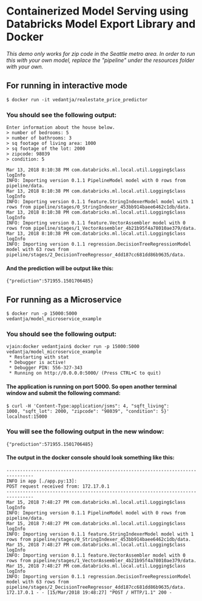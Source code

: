 # Containerized Model Serving using Databricks Model Export Library and Docker

<i>This demo only works for zip code in the Seattle metro area. In order to run this with your own model, replace the "pipeline" under the resources folder with your own. </i>

## For running in interactive mode


<code>$ docker run -it vedantja/realestate_price_predictor</code>

### You should see the following output:
```
Enter information about the house below.
> number of bedrooms: 5 
> number of bathrooms: 3 
> sq footage of living area: 1000
> sq footage of the lot: 2000
> zipcode: 98039
> condition: 5
```
```
Mar 13, 2018 8:10:38 PM com.databricks.ml.local.util.Logging$class logInfo
INFO: Importing version 0.1.1 PipelineModel model with 0 rows from pipeline/data.
Mar 13, 2018 8:10:38 PM com.databricks.ml.local.util.Logging$class logInfo
INFO: Importing version 0.1.1 feature.StringIndexerModel model with 1 rows from pipeline/stages/0_StringIndexer_453bb914baee6462c1db/data.
Mar 13, 2018 8:10:38 PM com.databricks.ml.local.util.Logging$class logInfo
INFO: Importing version 0.1.1 feature.VectorAssembler model with 0 rows from pipeline/stages/1_VectorAssembler_4b21b95f4a78010ae379/data.
Mar 13, 2018 8:10:38 PM com.databricks.ml.local.util.Logging$class logInfo
INFO: Importing version 0.1.1 regression.DecisionTreeRegressionModel model with 63 rows from pipeline/stages/2_DecisionTreeRegressor_4dd187cc681dd86b9635/data.
```

#### And the prediction will be output like this: 
``` 
{"prediction":571955.1501706485} 
```

## For running as a Microservice

<code>$ docker run -p 15000:5000 vedantja/model_microservice_example</code>
### You should see the following output:
```
vjain:docker vedantjain$ docker run -p 15000:5000 vedantja/model_microservice_example
 * Restarting with stat
 * Debugger is active!
 * Debugger PIN: 556-327-343
 * Running on http://0.0.0.0:5000/ (Press CTRL+C to quit)
```
#### The application is running on port 5000. So open another terminal window and submit the following command:

<code>$ curl -H 'Content-Type:application/jsms": 4, "sqft_living": 1000, "sqft_lot": 2000, "zipcode": "98039", "condition": 5}' localhost:15000</code>

### You will see the following output in the new window:
```
{"prediction":571955.1501706485}
```
#### The output in the docker console should look something like this:
```
--------------------------------------------------------------------------------
INFO in app [./app.py:13]:
POST request received from: 172.17.0.1
--------------------------------------------------------------------------------
Mar 15, 2018 7:48:27 PM com.databricks.ml.local.util.Logging$class logInfo
INFO: Importing version 0.1.1 PipelineModel model with 0 rows from pipeline/data.
Mar 15, 2018 7:48:27 PM com.databricks.ml.local.util.Logging$class logInfo
INFO: Importing version 0.1.1 feature.StringIndexerModel model with 1 rows from pipeline/stages/0_StringIndexer_453bb914baee6462c1db/data.
Mar 15, 2018 7:48:27 PM com.databricks.ml.local.util.Logging$class logInfo
INFO: Importing version 0.1.1 feature.VectorAssembler model with 0 rows from pipeline/stages/1_VectorAssembler_4b21b95f4a78010ae379/data.
Mar 15, 2018 7:48:27 PM com.databricks.ml.local.util.Logging$class logInfo
INFO: Importing version 0.1.1 regression.DecisionTreeRegressionModel model with 63 rows from pipeline/stages/2_DecisionTreeRegressor_4dd187cc681dd86b9635/data.
172.17.0.1 - - [15/Mar/2018 19:48:27] "POST / HTTP/1.1" 200 -
```
